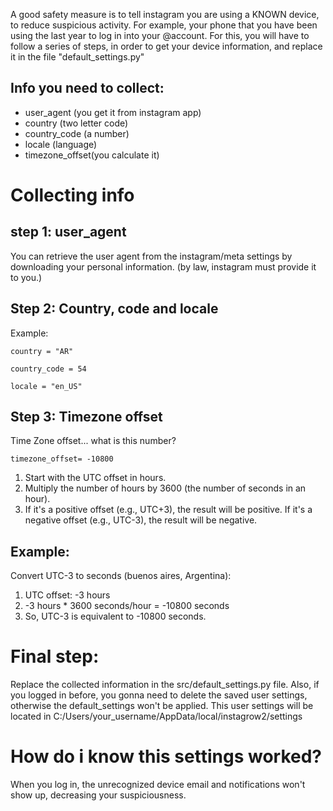 A good safety measure is to tell instagram you are using a KNOWN device, to reduce suspicious activity. For example, your phone that you have been using the last year to log in into your @account.
For this, you will have to follow a series of steps, in order to get your device information, and replace it in the file  "default_settings.py"

## Info you need to collect:

   - user_agent (you get it from instagram app)
   - country (two letter code)
   - country_code (a number)
   - locale (language)
   - timezone_offset(you calculate it)

# Collecting info

## step 1: user_agent 
You can retrieve the user agent from the instagram/meta settings by downloading your personal information. (by law, instagram must provide it to you.)

## Step 2: Country, code and locale

Example:

    country = "AR"
    
    country_code = 54
    
    locale = "en_US"


## Step 3: Timezone offset

Time Zone offset... what is this number?
    
    timezone_offset= -10800
    
1) Start with the UTC offset in hours.
2) Multiply the number of hours by 3600 (the number of seconds in an hour).
3) If it's a positive offset (e.g., UTC+3), the result will be positive. If it's a negative offset (e.g., UTC-3), the result will be negative.

## Example: 
Convert UTC-3 to seconds (buenos aires, Argentina):
1) UTC offset: -3 hours 
2) -3 hours * 3600 seconds/hour = -10800 seconds
3) So, UTC-3 is equivalent to -10800 seconds.

# Final step:
Replace the collected information in the src/default_settings.py file. Also, if you logged in before, you gonna need to delete the saved user settings, otherwise the default_settings won't be applied. This user settings will be located in C:/Users/your_username/AppData/local/instagrow2/settings

# How do i know this settings worked?
When you log in, the unrecognized device email and notifications won't show up, decreasing your suspiciousness.

